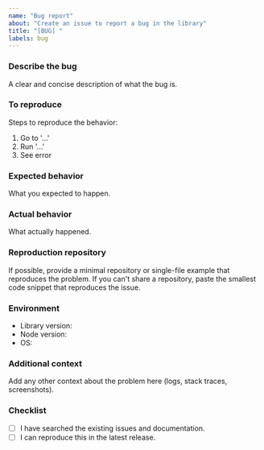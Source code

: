 ```yaml
---
name: "Bug report"
about: "Create an issue to report a bug in the library"
title: "[BUG] "
labels: bug
---
```


<!--
Thanks for taking the time to report an issue. Please fill in the sections below.
Delete any sections that don't apply.
-->

### Describe the bug

A clear and concise description of what the bug is.

### To reproduce

Steps to reproduce the behavior:

1. Go to '...'
2. Run '...'
3. See error

### Expected behavior

What you expected to happen.

### Actual behavior

What actually happened.

### Reproduction repository

If possible, provide a minimal repository or single-file example that reproduces the problem.
If you can't share a repository, paste the smallest code snippet that reproduces the issue.

### Environment

- Library version:
- Node version:
- OS:

### Additional context

Add any other context about the problem here (logs, stack traces, screenshots).

### Checklist

- [ ] I have searched the existing issues and documentation.
- [ ] I can reproduce this in the latest release.
